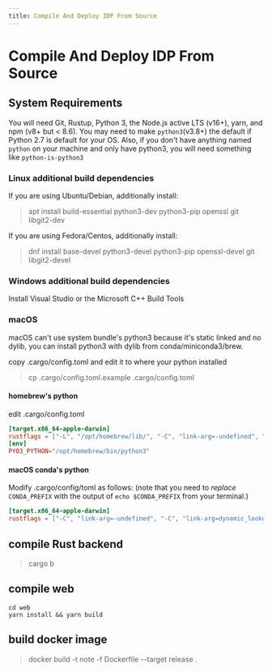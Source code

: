 ```yaml
---
title: Compile And Deploy IDP From Source
---
```


# Compile And Deploy IDP From Source

## System Requirements

You will need Git, Rustup, Python 3, the Node.js active LTS (v16+), yarn, and npm (v8+ but < 8.6). You may need to make `python3`(v3.8+) the default if Python 2.7 is default for your OS. Also, if you don't have anything named `python` on your machine and only have python3, you will need something like `python-is-python3`

### Linux additional build dependencies

If you are using Ubuntu/Debian, additionally install:

> apt install build-essential python3-dev python3-pip openssl git libgit2-dev

If you are using Fedora/Centos, additionally install:

> dnf install base-devel python3-devel python3-pip openssl-devel git libgit2-devel

### Windows additional build dependencies

Install Visual Studio or the Microsoft C++ Build Tools

### macOS

macOS can't use system bundle's python3 because it's static linked and no dylib, you can install python3 with dylib from conda/miniconda3/brew.

copy .cargo/config.toml and edit it to where your python installed

> cp .cargo/config.toml.example .cargo/config.toml

#### homebrew's python

edit .cargo/config.toml

```toml
[target.x86_64-apple-darwin]
rustflags = ["-L", "/opt/homebrew/lib/", "-C", "link-arg=-undefined", "-C", "link-arg=dynamic_lookup"]
[env]
PYO3_PYTHON="/opt/homebrew/bin/python3"
```

#### macOS conda's python

Modify .cargo/config/toml as follows:
(note that you need to _replace_ `CONDA_PREFIX` with
the output of `echo $CONDA_PREFIX` from your terminal.)

```toml
[target.x86_64-apple-darwin]
rustflags = ["-C", "link-arg=-undefined", "-C", "link-arg=dynamic_lookup", "-C", "link-arg=-Wl,-rpath,`CONDA_PREFIX`/lib"]
```

## compile Rust backend

> cargo b

## compile web

```
cd web
yarn install && yarn build
```

## build docker image

> docker build -t note -f Dockerfile --target release .
